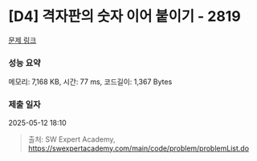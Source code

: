 # [D4] 격자판의 숫자 이어 붙이기 - 2819 

[문제 링크](https://swexpertacademy.com/main/code/problem/problemDetail.do?contestProbId=AV7I5fgqEogDFAXB) 

### 성능 요약

메모리: 7,168 KB, 시간: 77 ms, 코드길이: 1,367 Bytes

### 제출 일자

2025-05-12 18:10



> 출처: SW Expert Academy, https://swexpertacademy.com/main/code/problem/problemList.do